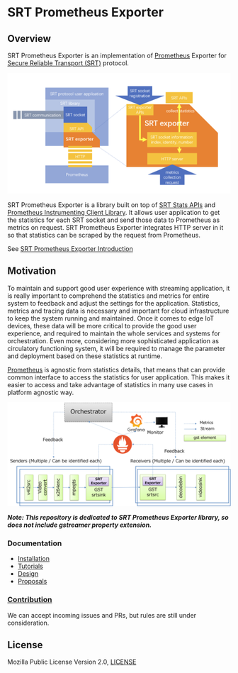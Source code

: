 # SRT Prometheus Exporter

## Overview

SRT Prometheus Exporter is an implementation of [Prometheus](https://github.com/prometheus/prometheus) Exporter for [Secure Reliable Transport (SRT)](https://github.com/Haivision/srt) protocol.

<img src="./document/images/srt-exporter-architecture-overview.png" alt="overview" width="800">

SRT Prometheus Exporter is a library built on top of [SRT Stats APIs](https://github.com/Haivision/srt/blob/master/docs/API/statistics.md) and [Prometheus Instrumenting Client Library](https://prometheus.io/docs/instrumenting/clientlibs/).
It allows user application to get the statistics for each SRT socket and send those data to Prometheus as metrics on request.
SRT Prometheus Exporter integrates HTTP server in it so that statistics can be scraped by the request from Prometheus.

See [SRT Prometheus Exporter Introduction](./document/introduction_slides.pdf)

## Motivation

To maintain and support good user experience with streaming application, it is really important to comprehend the statistics and metrics for entire system to feedback and adjust the settings for the application.
Statistics, metrics and tracing data is necessary and important for cloud infrastructure to keep the system running and maintained.
Once it comes to edge IoT devices, these data will be more critical to provide the good user experience, and required to maintain the whole services and systems for orchestration.
Even more, considering more sophisticated application as circulatory functioning system, it will be required to manage the parameter and deployment based on these statistics at runtime.

[Prometheus](https://github.com/prometheus/prometheus) is agnostic from statistics details, that means that can provide common interface to access the statistics for user application.
This makes it easier to access and take advantage of statistics in many use cases in platform agnostic way.

<img src="./document/images/SRT-OSS-Overview.png" alt="overview" width="800">

***Note: This repository is dedicated to SRT Prometheus Exporter library, so does not include gstreamer property extension.***

### Documentation

- [Installation](./document/installation.md)
- [Tutorials](./document/tutorial.md)
- [Design](./document/design.md)
- [Proposals](./document/proposals.md)

### [Contribution](./CONTRIBUTING.md)

We can accept incoming issues and PRs, but rules are still under consideration.

## License

Mozilla Public License Version 2.0, [LICENSE](./LICENSE)
